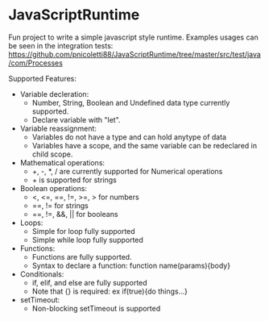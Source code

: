# JavaScriptRuntime

Fun project to write a simple javascript style runtime. Examples usages can be seen in the integration tests: https://github.com/pnicoletti88/JavaScriptRuntime/tree/master/src/test/java/com/Processes

Supported Features:
- Variable decleration: 
    - Number, String, Boolean and Undefined data type currently supported. 
    - Declare variable with "let".
- Variable reassignment: 
    - Variables do not have a type and can hold anytype of data
    - Variables have a scope, and the same variable can be redeclared in child scope.
- Mathematical operations: 
    - +, -, *, / are currently supported for Numerical operations
    - \+ is supported for strings
- Boolean operations: 
    - <, <=, ==, !=, >=, > for numbers
    - ==, != for strings
    - ==, !=, &&, || for booleans
- Loops: 
    - Simple for loop fully supported
    - Simple while loop fully supported
- Functions: 
    - Functions are fully supported. 
    - Syntax to declare a function: function name(params){body}
- Conditionals:
    - if, elif, and else are fully supported
    - Note that {} is required: ex if(true){do things...}
- setTimeout:
    - Non-blocking setTimeout is supported
